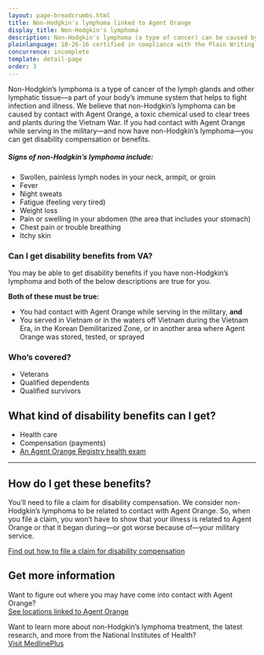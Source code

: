 ```yaml
---
layout: page-breadcrumbs.html
title: Non-Hodgkin's lymphoma linked to Agent Orange
display_title: Non-Hodgkin's lymphoma
description: Non-Hodgkin's lymphoma (a type of cancer) can be caused by contact with Agent Orange. If you served in or near Vietnam during the Vietnam War, or in certain related jobs, and you have this cancer, find out if you're eligible for VA disability pay and other benefits.
plainlanguage: 10-26-16 certified in compliance with the Plain Writing Act
concurrence: incomplete
template: detail-page
order: 3
---
```


<div class="va-introtext">

Non-Hodgkin’s lymphoma is a type of cancer of the lymph glands and other lymphatic tissue—a part of your body’s immune system that helps to fight infection and illness. We believe that non-Hodgkin’s lymphoma can be caused by contact with Agent Orange, a toxic chemical used to clear trees and plants during the Vietnam War. If you had contact with Agent Orange while serving in the military—and now have non-Hodgkin’s lymphoma—you can get disability compensation or benefits.

</div>

##### Signs of non-Hodgkin’s lymphoma include:

- Swollen, painless lymph nodes in your neck, armpit, or groin
- Fever
- Night sweats
- Fatigue (feeling very tired)
- Weight loss
- Pain or swelling in your abdomen (the area that includes your stomach)
- Chest pain or trouble breathing
- Itchy skin

<div class="feature" markdown="1">

### Can I get disability benefits from VA?

You may be able to get disability benefits if you have non-Hodgkin’s lymphoma and both of the below descriptions are true for you.

**Both of these must be true:**
- You had contact with Agent Orange while serving in the military, **and**
- You served in Vietnam or in the waters off Vietnam during the Vietnam Era, in the Korean Demilitarized Zone, or in another area where Agent Orange was stored, tested, or sprayed

### Who’s covered?
- Veterans
- Qualified dependents
- Qualified survivors
</div>

## What kind of disability benefits can I get?

- Health care
- Compensation (payments)
- [An Agent Orange Registry health exam]( https://www.publichealth.va.gov/exposures/agentorange/benefits/registry-exam.asp)

-----

## How do I get these benefits?

You’ll need to file a claim for disability compensation. We consider non-Hodgkin’s lymphoma to be related to contact with Agent Orange. So, when you file a claim, you won’t have to show that your illness is related to Agent Orange or that it began during—or got worse because of—your military service.

[Find out how to file a claim for disability compensation](/disability/how-to-file-claim/)

## Get more information

Want to figure out where you may have come into contact with Agent Orange? <br>
[See locations linked to Agent Orange](/disability/eligibility/hazardous-materials-exposure/agent-orange/)

Want to learn more about non-Hodgkin’s lymphoma treatment, the latest research, and more from the National Institutes of Health? <br>
[Visit MedlinePlus](https://www.nlm.nih.gov/medlineplus/ency/article/000581.htm)
